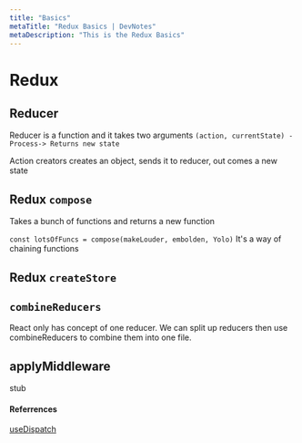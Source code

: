 ```yaml
---
title: "Basics"
metaTitle: "Redux Basics | DevNotes"
metaDescription: "This is the Redux Basics"
---
```

# Redux

## Reducer
Reducer is a function and it takes two arguments
`(action, currentState) -Process-> Returns new state`

Action creators creates an object, sends it to reducer, out comes a new state

## Redux `compose`
Takes a bunch of functions and returns a new function

`const lotsOfFuncs = compose(makeLouder, embolden, Yolo)`
It's a way of chaining functions

## Redux `createStore`


## `combineReducers`
React only has concept of one reducer. We can split up reducers then use combineReducers to combine them into one file.

## applyMiddleware

stub



#### Referrences

[useDispatch](https://react-redux.js.org/next/api/hooks#usedispatch)
